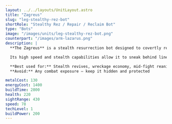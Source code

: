 ```yaml
---
layout: ../../layouts/UnitLayout.astro
title: "Zagreus"
slug: "leg-stealthy-rez-bot"
shortRole: "Stealthy Rez / Repair / Reclaim Bot"
type: "Bots"
image: "/images/units/leg-stealthy-rez-bot.png"
counterpart: "/images/arm-lazarus.png"
description: |
  **The Zagreus** is a stealth resurrection bot designed to covertly revive fallen units and reclaim battlefield scrap. While completely unarmed, it plays a crucial support role by turning destroyed units into a hidden economy advantage — especially in drawn-out skirmishes or attritional battles.

  Its high speed and stealth capabilities allow it to sneak behind lines, recover valuable units, or salvage wrecks in contested zones. Protected properly, a few Zagreus bots can tilt the balance of attrition heavily in Legion’s favor.

  **Best used for:** Stealth revives, wreckage economy, mid-fight reanimation  
  **Avoid:** Any combat exposure — keep it hidden and protected

metalCost: 130
energyCost: 1400
buildTime: 2800
health: 220
sightRange: 430
speed: 78
techLevel: 1
buildPower: 200
---
```

